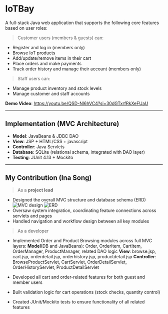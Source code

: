 # IoTBay
A full-stack Java web application that supports the following core features based on user roles:

> Customer users (members & guests) can:
  - Register and log in (members only)
  - Browse IoT products
  - Add/update/remove items in their cart
  - Place orders and make payments
  - Track order history and manage their account (members only)

> Staff users can:
  - Manage product inventory and stock levels
  - Manage customer and staff accounts

**Demo Video**: https://youtu.be/QSD-Nl6hVC4?si=30dGTxrfRkXeFUaU

---
## Implementation (MVC Architecture)
- **Model**: JavaBeans & JDBC DAO 
- **View**: JSP + HTML/CSS + javascript 
- **Controller**: Java Servlets 
- **Database**: SQLite (relational schema, integrated with DAO layer)
- **Testing**: JUnit 4.13 + Mockito

---
## My Contribution (Ina Song)
> As a **project lead**
  - Designed the overall MVC structure and database schema (ERD)
    ![MVC design](./IotBay/src/main/webapp/images/MVC-model.png)
    ![ERD](./IotBay/src/main/webapp/images/IoTBay-ERD.png)
  - Oversaw system integration, coordinating feature connections across servlets and pages
  - Handled navigation and workflow design between all key modules 

> As a developer
  - Implemented Order and Product Browsing modules across full MVC layers:
    **Model**(DB and JavaBeans): Order, OrderItem, CartItem, OrderManager, ProductManager, related DAO logic
    **View**: browse.jsp, cart.jsp, orderdetail.jsp, orderhistory.jsp, productdetail.jsp
    **Controller**: BrowseProductServlet, CartServlet, OrderDetailServlet, OrderHistoryServlet, ProductDetailServlet

  - Developed all cart and order-related features for both guest and member users
  - Built validation logic for cart operations (stock checks, quantity control)
  - Created JUnit/Mockito tests to ensure functionality of all related features



